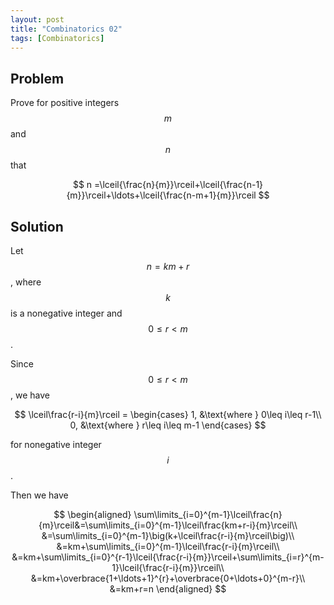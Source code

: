 ```yaml
---
layout: post
title: "Combinatorics 02"
tags: [Combinatorics]
---
```


## Problem

Prove for positive integers $$m$$ and $$n$$ that

$$
n =\lceil{\frac{n}{m}}\rceil+\lceil{\frac{n-1}{m}}\rceil+\ldots+\lceil{\frac{n-m+1}{m}}\rceil
$$

## Solution

Let $$n = km+r$$, where $$k$$ is a nonegative integer and $$0\leq r < m$$. 

Since $$0 \leq r < m$$, we have

$$
\lceil\frac{r-i}{m}\rceil = 
\begin{cases}
1, &\text{where } 0\leq i\leq r-1\\
0, &\text{where } r\leq i\leq m-1
\end{cases}
$$

for nonegative integer $$i$$.

Then we have 

$$
\begin{aligned}
\sum\limits_{i=0}^{m-1}\lceil\frac{n}{m}\rceil&=\sum\limits_{i=0}^{m-1}\lceil\frac{km+r-i}{m}\rceil\\
&=\sum\limits_{i=0}^{m-1}\big(k+\lceil\frac{r-i}{m}\rceil\big)\\
&=km+\sum\limits_{i=0}^{m-1}\lceil\frac{r-i}{m}\rceil\\
&=km+\sum\limits_{i=0}^{r-1}\lceil{\frac{r-i}{m}}\rceil+\sum\limits_{i=r}^{m-1}\lceil{\frac{r-i}{m}}\rceil\\
&=km+\overbrace{1+\ldots+1}^{r}+\overbrace{0+\ldots+0}^{m-r}\\
&=km+r=n
\end{aligned}
$$